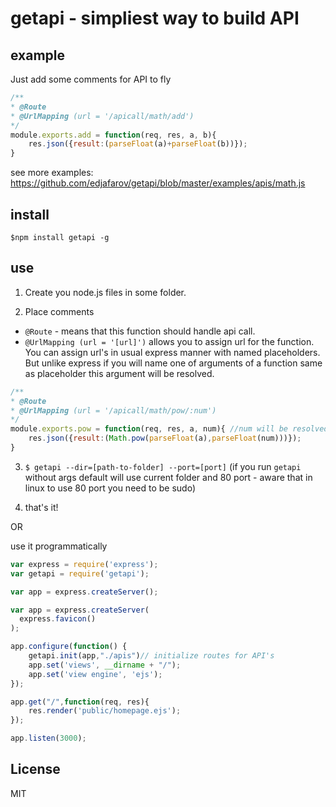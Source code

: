 # getapi - simpliest way to build API
## example
Just add some comments for API to fly

```javascript
/**
* @Route 
* @UrlMapping (url = '/apicall/math/add')
*/
module.exports.add = function(req, res, a, b){
	res.json({result:(parseFloat(a)+parseFloat(b))});
}
```
see more examples:
https://github.com/edjafarov/getapi/blob/master/examples/apis/math.js

## install
```
$npm install getapi -g
```

## use

1) Create you node.js files in some folder.

2) Place comments 

* ```@Route``` - means that this function should handle api call. 
* ```@UrlMapping (url = '[url]')``` allows you to assign url for the function. You can assign url's in usual express manner with named placeholders. But unlike express if you will name one of arguments of a function same as placeholder this argument will be resolved.

```javascript
/**
* @Route 
* @UrlMapping (url = '/apicall/math/pow/:num')
*/
module.exports.pow = function(req, res, a, num){ //num will be resolved to the value of placeholder
	res.json({result:(Math.pow(parseFloat(a),parseFloat(num)))});
}
```

3) ```$ getapi --dir=[path-to-folder] --port=[port]``` 
(if you run ```getapi``` without args default will use current folder and 80 port - aware that in linux to use 80 port you need to be sudo)

4) that's it!

OR

use it programmatically

```javascript
var express = require('express');
var getapi = require('getapi');

var app = express.createServer();

var app = express.createServer(
  express.favicon()
);

app.configure(function() {
	getapi.init(app,"./apis")// initialize routes for API's
    app.set('views', __dirname + "/");
    app.set('view engine', 'ejs');
});

app.get("/",function(req, res){
	res.render('public/homepage.ejs');
});

app.listen(3000);
```

## License

MIT

